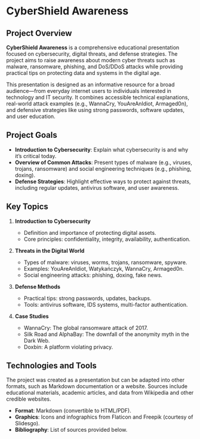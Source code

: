 # CyberShield Awareness

## Project Overview

**CyberShield Awareness** is a comprehensive educational presentation focused on cybersecurity, digital threats, and defense strategies. The project aims to raise awareness about modern cyber threats such as malware, ransomware, phishing, and DoS/DDoS attacks while providing practical tips on protecting data and systems in the digital age.

This presentation is designed as an informative resource for a broad audience—from everyday internet users to individuals interested in technology and IT security. It combines accessible technical explanations, real-world attack examples (e.g., WannaCry, YouAreAnIdiot, Armaged0n), and defensive strategies like using strong passwords, software updates, and user education.

## Project Goals

- **Introduction to Cybersecurity**: Explain what cybersecurity is and why it’s critical today.
- **Overview of Common Attacks**: Present types of malware (e.g., viruses, trojans, ransomware) and social engineering techniques (e.g., phishing, doxing).
- **Defense Strategies**: Highlight effective ways to protect against threats, including regular updates, antivirus software, and user awareness.

## Key Topics

1. **Introduction to Cybersecurity**
   - Definition and importance of protecting digital assets.
   - Core principles: confidentiality, integrity, availability, authentication.

2. **Threats in the Digital World**
   - Types of malware: viruses, worms, trojans, ransomware, spyware.
   - Examples: YouAreAnIdiot, Watykańczyk, WannaCry, Armaged0n.
   - Social engineering attacks: phishing, doxing, fake news.

3. **Defense Methods**
   - Practical tips: strong passwords, updates, backups.
   - Tools: antivirus software, IDS systems, multi-factor authentication.

4. **Case Studies**
   - WannaCry: The global ransomware attack of 2017.
   - Silk Road and AlphaBay: The downfall of the anonymity myth in the Dark Web.
   - Doxbin: A platform violating privacy.

## Technologies and Tools

The project was created as a presentation but can be adapted into other formats, such as Markdown documentation or a website. Sources include educational materials, academic articles, and data from Wikipedia and other credible websites.

- **Format**: Markdown (convertible to HTML/PDF).
- **Graphics**: Icons and infographics from Flaticon and Freepik (courtesy of Slidesgo).
- **Bibliography**: List of sources provided below.
